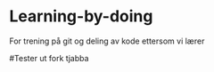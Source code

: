# Learning-by-doing
For trening på git og deling av kode ettersom vi lærer


#Tester ut fork
tjabba
